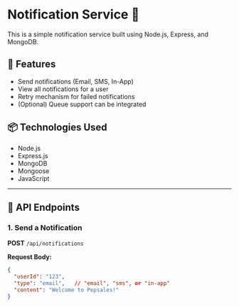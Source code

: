 # Notification Service 📩

This is a simple notification service built using Node.js, Express, and MongoDB.

## 🚀 Features

- Send notifications (Email, SMS, In-App)
- View all notifications for a user
- Retry mechanism for failed notifications
- (Optional) Queue support can be integrated

## 📦 Technologies Used

- Node.js
- Express.js
- MongoDB
- Mongoose
- JavaScript

---

## 🔗 API Endpoints

### 1. Send a Notification

**POST** `/api/notifications`

**Request Body:**
```json
{
  "userId": "123",
  "type": "email",   // "email", "sms", or "in-app"
  "content": "Welcome to Pepsales!"
}
